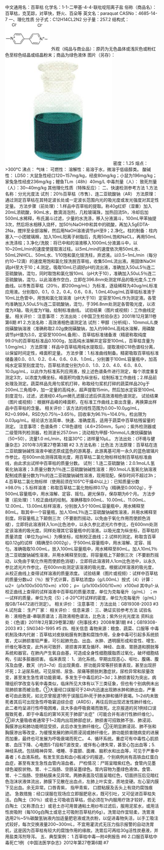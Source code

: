 中文通用名：百草枯
化学名：1-1-二甲基-4-4-联吡啶阳离子盐
俗称（商品名）：百草枯，克芜踪，对草快，野火、百朵等
英文名：paraquat
CASNo：4685-14-7
一、理化性质
分子式：C12H14CL2N2
分子量：257.2
结构式：![结构式](./assets/duwu/百草枯/@0结构式.jpg)
外观（纯品与商业品）：原药为无色晶体或浅灰色或粉红色至棕色结晶或结晶粉末；商品为绿色液体
图片（另存）：![外观](./assets/duwu/百草枯/@1外观.jpg)
密度：1.25
熔点：>300°C
沸点：
气味：
可燃性：
溶解性：易溶于水，微溶于低级醇类。
酸碱性：
LD50：大鼠急性经口120~157mg/kg，经皮80mg/kg；小鼠为196mg/kg；家兔急性经皮236mg/kg；鲤鱼TLm（48h）40mg/L
中毒剂量（人）：
致死剂量（人）：30~40mg/kg
其他理化性质（特殊反应）：
二、快速检测参考方法
1.方法名称：分光光度法
试剂：20％百草枯（市售）、连二亚硫酸钠（AR）
方法原理：通过测定百草枯在其特定波长处或一定波长范围内光的吸光度或发光强度对其定性定量。
方法步骤（前处理）：1.样品中百草枯的提取。称40g红虾（湿重）加入20mL浓硫酸，90mL水，数滴消泡剂，几粒玻璃珠，加热回流5h，冷却后加500mL水稀释，布氏漏斗过滤，少量的水洗涤，移入分液漏斗，100mL甲苯抽提3次，然后将水相移入烧杯，加50％NaOH中和其中的硫酸，再加入5gEDTA-2Na，搅拌至全部溶解，然后用NaOH溶液调节pH至9；2.净化。柱的制备：柱内塞入一小团玻璃棉，加入10mL阳离子树脂后，先用50mL饱和NaCL，再用50mL水洗涤柱；3.净化/洗脱：将已中和的溶液移入1000mL分液漏斗中，以10~20mL/min的速度使提取液过柱。以5mL/min的速度依次用50mL水、50mL2NHCL、50mL水、1/10饱和氯化铵洗柱，弃滤液。以0.5~1mL/min（每分约10~12滴）的速度用饱和氯化铵洗脱百草枯，收集50mL流出液。用固体NaOH调pH至大于10；4.测定。吸取10mL已调好pH的流出液，准确加入50uL5％连二亚硫酸钠，混匀，同时取饱和氯化铵10mL（pH大于10），准确加入50uL5％连二亚硫酸钠，混匀，以此溶液作空白，立即在396.8nm处测定样品的吸光度;5.工作曲线。以市售百草枯（20％，即200mg/mL）为标准，逐级稀释为40ug/mL标准应用液。分别取0，0.1，0. 2，0.4，0.6，0.8，1.0mL40ug/mL百草枯标准液于10mL比色管中，用饱和氯化铵溶液（pH大于10）定容至10mL作为测定液。各管均准确加入50uL5％连二亚硫酸钠，混匀，于396.8nm处测定各管吸光度，以浓度为X轴，吸光度为Y轴，绘制标准曲线。
试验结果（图片或视频）：工作曲线定量。
相关评价：
注意事项：
方法出处：《中国卫生检验杂志》2001年12月第11卷第6期 #1
2.方法名称：高效液相色谱测定法
试剂：甲醇（分析纯）、10mmoL/L庚烷磺酸钠溶液（准确称取2.02g庚烷磺酸钠，加入约980mL高纯水溶解，用磷酸调节pH值为3.0，定容至1000mL备用）、百草枯标准储备液（精密称取纯度99.0％的百草枯标准品0.1000g，加高纯水溶解并定容至100mL，百草枯含量为1.0mg/mL）
方法原理：样品中百草枯用纯水提取后，提取液经C18色谱柱分离，以保留时间定性，峰面积定量。
方法步骤：1.标准曲线制备。精密吸取百草枯标准储备液0.0、0.1、0.2、0.4、0.6、0.8、1.0mL，分别置于100mL容量瓶中，加高纯水定容至刻度混匀，百草枯浓度分别为0.0、1.0、2.0、4.0、6.0、8.0、10.0μg/mL，以此作为标准系列应用液，按上述色谱条件进行测定，每个浓度重复测定3次，以浓度为横坐标，峰面积均值为纵坐标，绘制标准工作曲线；2.样品前处理及测定。蔬菜样品先用匀浆机打碎，称取经匀浆机打碎的蔬菜样品20g于200mL三角瓶中，加一定量的高纯水，超声提取15min，然后加水定容至100mL刻度混匀，过滤，滤液经0.45μm微孔滤膜过滤后供高效液相色谱测定。
试验结果（图片或视频）：根据样品峰的峰面积，在标准工作曲线上查出含量，再换算出样品中百草枯的含量。
相关评价：该方法的线性范围为0.00~10.0μg/mL，R2=0.9994，RSD为0.75％~3.65％，回收率为96.1％~104.0％，检出限为0.03μg/mL。结论该方法简单、快速、准确度高，适用于蔬菜中百草枯残留量的测定。
注意事项：色谱条件：C18色谱柱（4.6×250mm，5μm）；紫外检测器或二级管阵列检测器，检测波长257.0nm；流动相为甲醇-10mmoL/L庚烷磺酸钠（50+50），流量1.0 mL/min，柱温30℃；进样量10μL。
方法出处：《环境与健康杂志》2010年3月第27卷第3期 #2
3.方法名称：比色法
方法原理：百草枯在连二亚硫酸钠碱性溶液中被还原成蓝色的游离基，此游离基可用一永久的蓝色玻璃片作参比，在600nm处测得其吸光度，用百草枯二氯化物标样绘制百草枯标准曲线，由此求出试样中百草枯的质量分数。
试剂：1.连二亚硫酸钠：2.0.1moL/L氢氧化钠溶液；3.质量分数为1％连二亚硫酸钠碱性溶液：用0.1moL/L氢氧化钠溶液配制成质量分数为1％的连二亚硫酸钠碱性溶液，现用现配，保存时间不超过3h；4.百草枯二氯化物标样（使用前须在105℃干燥4h以上）：已知质量分数≥98.0％；5.标样溶液：称取百草枯二氯化物标样0.17g（精确至0.0002g），于500mL容量瓶中，用水溶解、定容、摇匀。避光保存，保存期为6个月。
方法步骤（前处理）：1.校正曲线的绘制。准确移取9.00mL、10.00mL、11.00mL、12.00mL、13.00mL标样溶液，分别放入5个100mL容量瓶中，用水稀释至80mL。取其中一个容量瓶，加人10mL1％连二亚硫酸钠碱性溶液，并用水稀释至刻度。将容量瓶上下颠倒三次（不要剧烈摇动，以免由于氧化作用而使颜色消褪），立即将此溶液转入1cm比色池中，以永久参比滤光片作参比，在600nm处测定该溶液的吸光度。同样处理其它容量瓶中的溶液。以吸光度为纵坐标，百草枯的质量浓度（单位为g/mL）为横坐标，绘制校正曲线；2.试样的测定。称取含百草枯0.12g的试样（精确至0.0002g），于500mL容量瓶中，用水溶解、定容、摇匀。准确吸取10.00mL，放入100mL容量瓶中，用水稀释至80mL。加人10mL1％连二亚硫酸钠碱性溶液，并用水稀释至刻度。将容量瓶上下颠倒三次（不要剧烈摇动，以免由于氧化作用而使颜色消褪），立即将此溶液转人1cm比色池中，以永久参比滤光片作参比，在600nm处测定该溶液的吸光度。根据试样溶液的吸光度，从校正曲线上查得试样溶液的质量浓度。
试验结果（图片或视频）：试样中百草枯的质量分数ω2（％）按下式计算，百草枯浓度p（g/L00mL）按式（4）计算：ω2=（ρ1x100x500/10×m）x100； ρ=（ρ1x100x500/10×m）x100xd  其中ρ1-从校正曲线上查得的试样溶液中百草枯的质量浓度，单位为克每毫升（g/mL） ；m—试样的质量，单位为克（S）；d-20℃时试样的密度，单位为克每毫升（g/mL）按GB/T4472进行测定）。
相关评价：
注意事项：
方法出处：GB19308-2003 #3
4.试剂盒：
生产厂家：
相关评价：
信息来源：
三、确证实验参考方法
试验名称：液相色谱-串联质谱法；高效液相色谱法，比色法；紫外分光光度法
资料出处：《色谱》2011年2月第29卷第2期/《刑事技术》2008年第1期 #4；GB19308-2003 #3；SN0340-1995 #5
四、相关信息
毒物来源：粮食、蔬菜、口服等
中毒机制及体内代谢：百草枯对皮肤粘膜有刺激和腐蚀作用，全身中毒可引起多系统损害，尤以肺损害较严重，可引起肺充血、出血、水肿、透明膜形成和变性、增生、纤维化等改变，此外尚可致肝、肾损害并累及循环、神经、血液、胃肠道和膀胱等系统和器官。在肺内产生氧自由基，可造成全身性细胞膜脂质过氧化，破坏细胞结构，引起多脏器损害。
临床表现： 1、消化系统。早期出现恶心、呕吐、腹痛、腹泻及血便，数天（约3~7d）后出现黄疸、肝功能异常等肝损害表现，甚至出现肝坏死；2.泌尿系统。可见尿频、尿急、尿痛等膀胱刺激症状，尿检异常和尿量改变，甚至发生急性肾功能衰竭，多发生于中毒后的2~3d；3.肺损害较为突出，病理组织学改变与氧中毒类似，临床所见大体有以下三类征象，但也有个别病例未出现肺损害而被治愈。①大量经口误服可于24h内迅速出现肺水肿和肺出血，严重者可由此致死，如北京曾报道1例于误服后8h死于肺水肿和循环衰竭。1~2d内未致死者其后可出现急性呼吸窘迫综合症（ARDS），再往后则出现迟发性肺纤维化，此二者均呈进行性呼吸困难，且大多由呼吸衰竭而致死。北京报道的另1例经口误服致死者，即于中毒后的第16天死于肺部“炎症”（可能合并有进行性肺纤维化）。②非大量吸收者通常于1~2周内出现肺部症状，肺损害可招致肺不张、肺浸润、胸膜渗出和肺功能明显受损，此后亦发生肺纤维化。③无明显肺浸润、肺不张和胸膜渗出等改变，为缓慢发展的肺间质浸润或肺纤维化，肺功能损害随病变的进展而加重，最终也可发展为呼吸衰竭而死亡。 4、循环系统。重症可有中毒性心肌损害、血压下降、心电图S-T段和T波改变，或伴有心律失常，甚至心包出血等；5.神经系统。包括精神异常、嗜睡、手震颤、面瘫、脑积水和出血等，可见于严重中毒者；6.血液系统。有发生贫血和血小板减少的报道，个别病例尚有高铁血红蛋白血症，甚至有发生急性血管内溶血者。
尸检情况：尸斑呈暗紫红色。食管内见墨绿色凝胶状物。胃、十二指肠、空肠呈墨绿色。胃内容物为墨绿色液体。食管、胃、十二指肠、空肠粘膜未见异常。两肺表面及切面呈暗红色，切面挤压后见暗红色泡沫状液体流出，肺膜下见散在出血点，左肺上叶实变，质地变硬。左心室内膜下见出血。余无异常。口唇青紫， 指甲青紫， 口腔粘膜及舌头上有烧灼腐蚀痕迹。
急救措施：经口误服在现场应立即服肥皂水，既可引吐，又可促进百草枯失活。白陶土（30％）或皂土可吸收百草枯，但必须在1h内服用疗效才较好，若无白陶土（又称漂白土）或皂土亦可用普通粘土用纱布过滤后，服用泥浆水，或用活性炭吸附（每100g白陶土或皂土可吸附百草枯约6g）。洗胃动作宜轻柔，洗胃液选用2％~5％碳酸氢钠液内加适量肥皂液或洗衣粉，以促进毒物失活，以手工吸注式较好，每次交换液量200~300mL，不宜用灌流式无压力指示报警的自动洗胃机，这是因为百草枯有较大的腐蚀作用的缘故。洗胃后可再给30g活性炭悬液，并用盐类泻剂导泻。 
五、典型案例：
1.百草枯中毒—附4例报告 #6
2.口服百草枯中毒死亡1例 《中国法医学杂志》2012年第27卷第6期 #7
